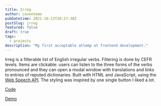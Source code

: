 ```yaml
---
title: Irreg
author: Leventemo
pubDatetime: 2021-10-13T10:27:36Z
postSlug: irreg
featured: false
draft: true
tags:
  - projects
description: "My first acceptable attemp at frontend development."
---
```


Irreg is a filterable list of English irregular verbs. Filtering is done by CEFR levels. Items are clickable: users can listen to the three forms of the verbs pronounced and they can open a modal window with translations and links to entries of reputed dictionaries. Built with HTML and JavaScript, using the [Web Speech API](https://developer.mozilla.org/en-US/docs/Web/API/Web_Speech_API). The styling was inspired by one single button I liked a lot.

[Code](https://github.com/leventemo/irreg)

[Demo](https://irreg.netlify.app/)
